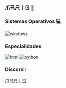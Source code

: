 ### 爪卂尺丨ㄖ 👋


### Sistemas Operativos 💻

![windows](https://user-images.githubusercontent.com/101064921/162531850-a9eb23d2-86c8-46fd-861e-4ff296a60324.svg)

### Especialidades 

![html](https://user-images.githubusercontent.com/101064921/162533848-c8323d2b-7c44-4ff6-b0cc-b472581dc902.svg)
![python](https://user-images.githubusercontent.com/101064921/162533930-41313261-9a07-40cf-ac81-00d5f42df2b3.svg)

### <p>Discord :
<a href="https://discord.gg/4yWBKgnGB4">爪卂尺丨ㄖ</a>.
</p>
